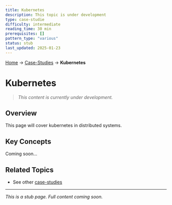 ```yaml
---
title: Kubernetes
description: This topic is under development
type: case-studie
difficulty: intermediate
reading_time: 30 min
prerequisites: []
pattern_type: "various"
status: stub
last_updated: 2025-01-23
---
```


<!-- Navigation -->
[Home](../introduction/index.md) → [Case-Studies](index.md) → **Kubernetes**

# Kubernetes

> *This content is currently under development.*

## Overview

This page will cover kubernetes in distributed systems.

## Key Concepts

Coming soon...

## Related Topics

- See other [case-studies](index.md)

---

*This is a stub page. Full content coming soon.*
